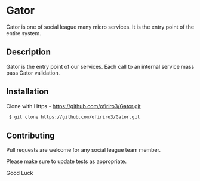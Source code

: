 # Gator

Gator is one of social league many micro services. It is the entry point of the entire system.

## Description

Gator is the entry point of our services. Each call to an internal service mass pass Gator validation.

## Installation

Clone with Https - https://github.com/ofiriro3/Gator.git

```bash
 $ git clone https://github.com/ofiriro3/Gator.git

```

## Contributing
Pull requests are welcome for any social league team member.

Please make sure to update tests as appropriate.

Good Luck
